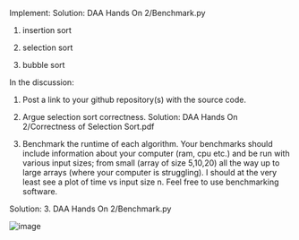 Implement: Solution: DAA Hands On 2/Benchmark.py

1. insertion sort

2. selection sort

3. bubble sort

 

In the discussion:

1. Post a link to your github repository(s) with the source code.

2. Argue selection sort correctness. Solution: DAA Hands On 2/Correctness of Selection Sort.pdf

3. Benchmark the runtime of each algorithm. Your benchmarks should include information about your computer (ram, cpu etc.) and be run with various input sizes;
from small (array of size 5,10,20) all the way up to large arrays (where your computer is struggling). I should at the very least see a plot of time vs input size n. Feel free to use benchmarking software.

Solution:
3. DAA Hands On 2/Benchmark.py

![image](https://github.com/user-attachments/assets/bba33b06-b116-484b-afd1-1883adf5ab16)



